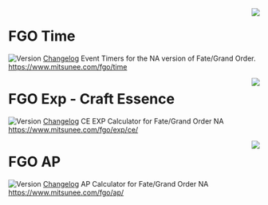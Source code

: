 
<img src="https://www.mitsunee.com/fgo/assets/icons/fgo-time.png" align="right">

# FGO Time
![Version](https://img.shields.io/badge/stable-2.3.0-green.svg) [Changelog](changelogs/fgo-time.md)
Event Timers for the NA version of Fate/Grand Order.
https://www.mitsunee.com/fgo/time

<img src="https://www.mitsunee.com/fgo/assets/icons/fgo-exp.png" align="right">

# FGO Exp - Craft Essence
![Version](https://img.shields.io/badge/stable-1.1-green.svg) [Changelog](changelogs/fgo-exp-ce.md)
CE EXP Calculator for Fate/Grand Order NA
https://www.mitsunee.com/fgo/exp/ce/

<img src="https://www.mitsunee.com/fgo/assets/icons/fgo-ap.png" align="right">

# FGO AP
![Version](https://img.shields.io/badge/stable-1.0-green.svg) [Changelog](changelogs/fgo-ap.md)
AP Calculator for Fate/Grand Order NA
https://www.mitsunee.com/fgo/ap/
